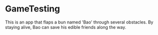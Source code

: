 # GameTesting

This is an app that flaps a bun named 'Bao' through several obstacles. By staying alive, Bao can save his edible friends along the way.
